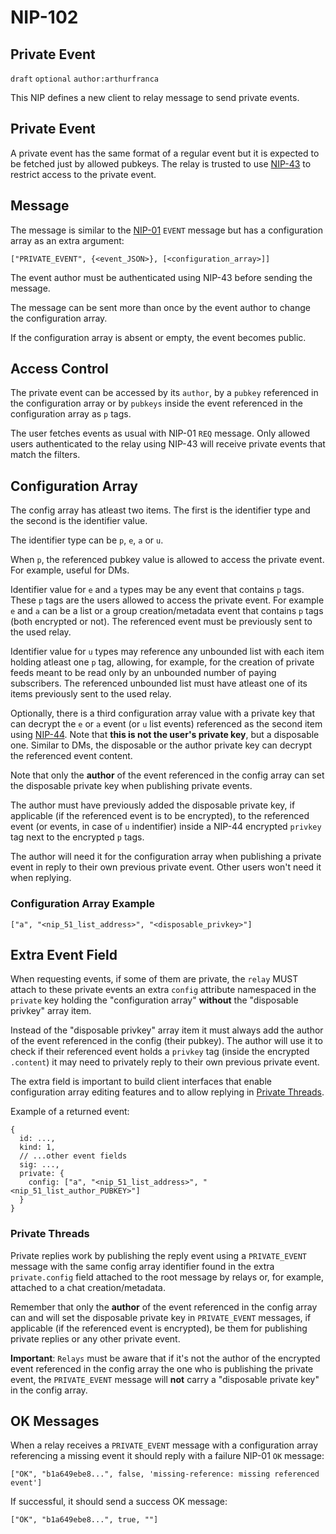 NIP-102
=======

Private Event
-------------

`draft` `optional` `author:arthurfranca`

This NIP defines a new client to relay message to send private events.

## Private Event

A private event has the same format of a regular event but it
is expected to be fetched just by allowed pubkeys. The relay is
trusted to use [NIP-43](43.md) to restrict access to the private
event.

## Message

The message is similar to the [NIP-01](01.md) `EVENT` message but
has a configuration array as an extra argument:

`["PRIVATE_EVENT", {<event_JSON>}, [<configuration_array>]]`

The event author must be authenticated using NIP-43
before sending the message.

The message can be sent more than once by the event author
to change the configuration array.

If the configuration array is absent or empty, the event becomes public.

## Access Control

The private event can be accessed by its `author`, by a `pubkey`
referenced in the configuration array or by `pubkeys` inside the
event referenced in the configuration array as `p` tags.

The user fetches events as usual with NIP-01 `REQ` message.
Only allowed users authenticated to the relay using NIP-43 will
receive private events that match the filters.

## Configuration Array

The config array has atleast two items. The first is the identifier type and the second is the identifier value.

The identifier type can be `p`, `e`, `a` or `u`.

When `p`, the referenced pubkey value is allowed to access the private event.
For example, useful for DMs.

Identifier value for `e` and `a` types may be any event that contains `p`
tags. These `p` tags are the users allowed to access the private event.
For example `e` and `a` can be a list or a group
creation/metadata event that contains `p` tags (both encrypted or not).
The referenced event must be previously sent to the used relay.

Identifier value for `u` types may reference any unbounded list with each
item holding atleast one `p` tag, allowing, for example, for the creation of private
feeds meant to be read only by an unbounded number of paying subscribers.
The referenced unbounded list must have atleast one of its items previously
sent to the used relay.

Optionally, there is a third configuration array value with
a private key that can decrypt the `e` or `a` event (or `u` list events)
referenced as the second item using [NIP-44](44.md).
Note that **this is not the user's private key**, but a disposable one.
Similar to DMs, the disposable or the author private key can decrypt the
referenced event content.

Note that only the **author** of the event referenced in the config array
can set the disposable private key when publishing private events.

The author must have previously added the disposable private key,
if applicable (if the referenced event is to be encrypted),
to the referenced event (or events, in case of `u` indentifier)
inside a NIP-44 encrypted `privkey` tag next to the encrypted `p` tags.

The author will need it for the configuration array when publishing
a private event in reply to their own previous private event.
Other users won't need it when replying.

### Configuration Array Example

`["a", "<nip_51_list_address>", "<disposable_privkey>"]`

## Extra Event Field

When requesting events, if some of them are private, the `relay` MUST
attach to these private events an extra `config` attribute namespaced
in the `private` key holding the "configuration array"
**without** the "disposable privkey" array item.

Instead of the "disposable privkey" array item it must always add the author of
the event referenced in the config (their pubkey). The author will use it to check if
their referenced event holds a `privkey` tag (inside the encrypted `.content`)
it may need to privately reply to their own previous private event.

The extra field is important to build client interfaces that enable
configuration array editing features
and to allow replying in [Private Threads](#private-threads).

Example of a returned event:

```
{
  id: ...,
  kind: 1,
  // ...other event fields
  sig: ...,
  private: {
    config: ["a", "<nip_51_list_address>", "<nip_51_list_author_PUBKEY>"]
  }
}
```

### Private Threads

Private replies work by publishing the reply event using a `PRIVATE_EVENT` message
with the same config array identifier found in the extra `private.config` field
attached to the root message by relays or, for example,
attached to a chat creation/metadata.

Remember that only the **author** of the event referenced in the config array
can and will set the disposable private key in `PRIVATE_EVENT` messages,
if applicable (if the referenced event is encrypted),
be them for publishing private replies or any other private event.

**Important**: `Relays` must be aware that if it's not the author of the encrypted event
referenced in the config array the one who is publishing the private event,
the `PRIVATE_EVENT` message will **not** carry a "disposable private key" in the config array.

## OK Messages

When a relay receives a `PRIVATE_EVENT` message
with a configuration array referencing a missing event it should reply with
a failure NIP-01 `OK` message:

`["OK", "b1a649ebe8...", false, 'missing-reference: missing referenced event']`

If successful, it should send a success OK message:

`["OK", "b1a649ebe8...", true, ""]`
